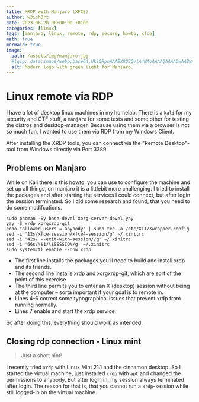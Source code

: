 ```yaml
---
title: XRDP with Manjaro (XFCE)
author: w3ich3rt
date: 2023-06-20 08:00:00 +0100
categories: [linux]
tags: [manjaro, linux, remote, rdp, secure, howto, xfce]
math: true
mermaid: true
image:
  path: /assets/img/manjaro.jpg
  #lqip: data:image/webp;base64,UklGRpoAAABXRUJQVlA4WAoAAAAQAAAADwAABwAAQUxQSDIAAAARL0AmbZurmr57yyIiqE8oiG0bejIYEQTgqiDA9vqnsUSI6H+oAERp2HZ65qP/VIAWAFZQOCBCAAAA8AEAnQEqEAAIAAVAfCWkAALp8sF8rgRgAP7o9FDvMCkMde9PK7euH5M1m6VWoDXf2FkP3BqV0ZYbO6NA/VFIAAAA
  alt: Modern logo with green light for Manjaro.
---
```


# Linux remote via RDP

I have a lot of desktop linux machines in my homelab. There is a `kali` for my security and CTF stuff, a `manjaro` for some tests and some other for testing the distros and desktop-manager. Because using them via a browser is not so much fun, I wanted to use them via RDP from my Windows Client.

After installing the XRDP tools, you can connect via the "Remote Desktop"-tool from Windows directly via Port 3389.

## Problems on Manjaro

While on Kali there is this [howto](https://www.kali.org/docs/general-use/xfce-with-rdp/), you can use to configure the machine and set up all things, on manjaro it is a littlebit more challenging.
I tried to install the packages and after starting the services I could connect, but after login the session terminated.
So I did some research and found, that you need to do some modifcations.

```shell
sudo pacman -Sy base-devel xorg-server-devel yay
yay -S xrdp xorgxrdp-git
echo "allowed_users = anybody" | sudo tee -a /etc/X11/Xwrapper.config
sed -i '12s/xfce-session/xfce4-session/g' ~/.xinitrc
sed -i '42s/ --exit-with-session//g' ~/.xinitrc
sed -i '66s/\$1/\$SESSION/g' ~/.xinitrc
sudo systemctl enable --now xrdp
```

- The first line installs the packages you’ll need to build and install xrdp and its friends.
- The second line installs xrdp and xorgxrdp-git, which are sort of the point of this exercise
- The third line permits you to enter an X (desktop) session without being at the computer – sorta important if your goal is to remote in.
- Lines 4-6 correct some typographical issues that prevent xrdp from running normally.
- Lines 7 enable and start the xrdp service.

So after doing this, everything should work as intended.

## Closing rdp connection - Linux mint

> Just a short hint!

I recently tried `xrdp` with Linux Mint 21.1 and the cinnamon desktop.
So I started the virtual machine, just installed `xrdp` with `apt` and changed the permissions to anybody. But after login in, my session always terminated after login.
The reason for that is, that you cannot run a `xrdp`-session while still logged-in on the virtual machine.
